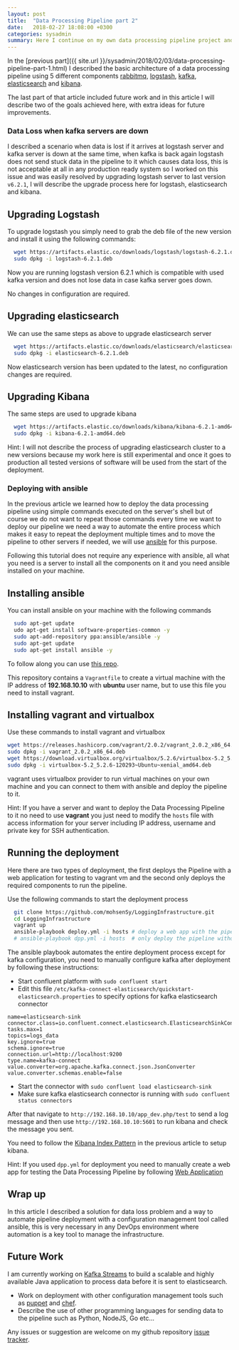 ```yaml
---
layout: post
title:  "Data Processing Pipeline part 2"
date:   2018-02-27 18:08:00 +0300
categories: sysadmin
summary: Here I continue on my own data processing pipeline project and describe how to install its components using ansible
---
```


In the [previous part]({{ site.url }}/sysadmin/2018/02/03/data-processing-pipeline-part-1.html)
I described the basic architecture of a data processing pipeline using 5 different components
[rabbitmq](http://www.rabbitmq.com), [logstash](https://www.elastic.co/products/logstash),
[kafka](https://kafka.apache.org), [elasticsearch](https://www.elastic.co/products/elasticsearch)
and [kibana](https://www.elastic.co/products/kibana).

The last part of that article included future work and in this article I will describe two
of the goals achieved here, with extra ideas for future improvements.

### Data Loss when kafka servers are down
I described a scenario when data is lost if it arrives at logstash server and kafka server
is down at the same time, when kafka is back again logstash does not send stuck data in the
pipeline to it which causes data loss, this is not acceptable at all in any production ready
system so I worked on this issue and was easily resolved by upgrading logstash server to last
version `v6.2.1`, I will describe the upgrade process here for logstash, elasticsearch and kibana.

## Upgrading Logstash
To upgrade logstash you simply need to grab the deb file of the new version and install it using
the following commands:

```sh
  wget https://artifacts.elastic.co/downloads/logstash/logstash-6.2.1.deb
  sudo dpkg -i logstash-6.2.1.deb
```

Now you are running logstash version 6.2.1 which is compatible with used kafka version and does
not lose data in case kafka server goes down.

No changes in configuration are required.

## Upgrading elasticsearch
We can use the same steps as above to upgrade elasticsearch server

```sh
  wget https://artifacts.elastic.co/downloads/elasticsearch/elasticsearch-6.2.1.deb
  sudo dpkg -i elasticsearch-6.2.1.deb
```

Now elasticsearch version has been updated to the latest, no configuration changes are required.

## Upgrading Kibana
The same steps are used to upgrade kibana

```sh
  wget https://artifacts.elastic.co/downloads/kibana/kibana-6.2.1-amd64.deb
  sudo dpkg -i kibana-6.2.1-amd64.deb
```

Hint: I will not describe the process of upgrading elasticsearch cluster to a new versions
because my work here is still experimental and once it goes to production all tested
versions of software will be used from the start of the deployment.

### Deploying with ansible
In the previous article we learned how to deploy the data processing pipeline using simple
commands executed on the server's shell but of course we do not want to repeat those commands
every time we want to deploy our pipeline we need a way to automate the entire process which
makes it easy to repeat the deployment multiple times and to move the pipeline to other servers
if needed, we will use [ansible](https://ansible.com) for this purpose.

Following this tutorial does not require any experience with ansible, all what you need is
a server to install all the components on it and you need ansible installed on your machine.

## Installing ansible
You can install ansible on your machine with the following commands

```sh
  sudo apt-get update
  udo apt-get install software-properties-common -y
  sudo apt-add-repository ppa:ansible/ansible -y
  sudo apt-get update
  sudo apt-get install ansible -y
```

To follow along you can use [this repo](https://github.com/mohsenSy/LoggingInfrastructure).

This repository contains a `Vagrantfile` to create a virtual machine with the IP address
of **192.168.10.10** with **ubuntu** user name, but to use this file you need to install vagrant.

## Installing vagrant and virtualbox
Use these commands to install vagrant and virtualbox

```sh
wget https://releases.hashicorp.com/vagrant/2.0.2/vagrant_2.0.2_x86_64.deb
sudo dpkg -i vagrant_2.0.2_x86_64.deb
wget https://download.virtualbox.org/virtualbox/5.2.6/virtualbox-5.2_5.2.6-120293~Ubuntu~xenial_amd64.deb
sudo dpkg -i virtualbox-5.2_5.2.6-120293~Ubuntu~xenial_amd64.deb
```

vagrant uses virtualbox provider to run virtual machines on your own machine and you can connect
to them with ansible and deploy the pipeline to it.

Hint: If you have a server and want to deploy the Data Processing Pipeline to it no need
to use **vagrant** you just need to modify the `hosts` file with access information for your
server including IP address, username and private key for SSH authentication.

## Running the deployment

Here there are two types of deployment, the first deploys the Pipeline with
a web application for testing to vagrant vm and the second only deploys the required
components to run the pipeline.

Use the following commands to start the deployment process

```sh
  git clone https://github.com/mohsenSy/LoggingInfrastructure.git
  cd LoggingInfrastructure
  vagrant up
  ansible-playbook deploy.yml -i hosts # deploy a web app with the pipeline, only with vagrant
  # ansible-playbook dpp.yml -i hosts  # only deploy the pipeline without a web app
```

The ansible playbook automates the entire deployment process except for kafka configuration, you
need to manually configure kafka after deployment by following these instructions:

* Start confluent platform with `sudo confluent start`
* Edit this file `/etc/kafka-connect-elasticsearch/quickstart-elasticsearch.properties`
to specify options for kafka elasticsearch connector

```
name=elasticsearch-sink
connector.class=io.confluent.connect.elasticsearch.ElasticsearchSinkConnector
tasks.max=1
topics=logs_data
key.ignore=true
schema.ignore=true
connection.url=http://localhost:9200
type.name=kafka-connect
value.converter=org.apache.kafka.connect.json.JsonConverter
value.converter.schemas.enable=false
```
* Start the connector with `sudo confluent load elasticsearch-sink`
* Make sure kafka elasticsearch connector is running with `sudo confluent status connectors`

After that navigate to `http://192.168.10.10/app_dev.php/test` to send a log message
and then use `http://192.168.10.10:5601` to run kibana and check the message you sent.

You need to follow the <a href="{{ site.url }}/sysadmin/2018/02/03/data-processing-pipeline-part-1.html#kibana_index_pattern">Kibana Index Pattern</a> in the previous article to setup kibana.

Hint: If you used `dpp.yml` for deployment you need to manually create a web app for testing
the Data Processing Pipeline by following <a href="{{ site.url }}/sysadmin/2018/02/03/data-processing-pipeline-part-1.html#web_app">Web Application</a>

## Wrap up
In this article I described a solution for data loss problem and a way to automate pipeline deployment
with a configuration management tool called ansible, this is very necessary in any DevOps environment
where automation is a key tool to manage the infrastructure.

## Future Work
I am currently working on [Kafka Streams](https://docs.confluent.io/current/streams/index.html) to build
a scalable and highly available Java application to process data before it is sent to elasticsearch.

* Work on deployment with other configuration management tools such as [puppet](https://puppet.com) and [chef](https://chef.io).
* Describe the use of other programming languages for sending data to the pipeline such as Python, NodeJS, Go etc...

Any issues or suggestion are welcome on my github repository [issue tracker](https://github.com/mohsenSy/LoggingInfrastructure/issues).
